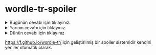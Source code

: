 # wordle-tr-spoiler

<details>
  <summary>Bugünün cevabı için tıklayınız.</summary>
  <br>
    <b> karış </b>
</details>

<details>
  <summary>Yarının cevabı için tıklayınız</summary>
  <br>
   <b> mesih </b>
</details>

<details>
  <summary>Dünün cevabı için tıklayınız </summary>
  <br>
  <b> ilbay </b>
</details>

https://f.github.io/wordle-tr/ için geliştirilmiş bir spoiler sistemidir kendini yeniler otomatik olarak.

